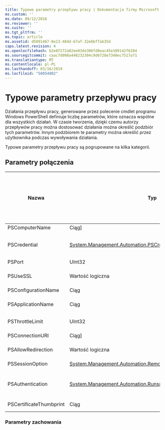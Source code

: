 ```yaml
---
title: Typowe parametry przepływu pracy | Dokumentacja firmy Microsoft
ms.custom: ''
ms.date: 09/12/2016
ms.reviewer: ''
ms.suite: ''
ms.tgt_pltfrm: ''
ms.topic: article
ms.assetid: d5891467-8e13-484d-b7af-32e6bffab35d
caps.latest.revision: 4
ms.openlocfilehash: b2e8f272a82ee03de306fd8eac45e109142f6284
ms.sourcegitcommit: caac7d098a448232304c9d6728e7340ec7517a71
ms.translationtype: MT
ms.contentlocale: pl-PL
ms.lasthandoff: 03/16/2019
ms.locfileid: "58054802"
---
```

# <a name="common-workflow-parameters"></a>Typowe parametry przepływu pracy

Działania przepływu pracy, generowane przez polecenie cmdlet programu Windows PowerShell definiuje liczbę parametrów, które oznacza wspólne dla wszystkich działań. W czasie tworzenia, dzięki czemu autorzy przepływów pracy można dostosować działania można określić podzbiór tych parametrów. Innym podzbiorem te parametry można określić przez użytkownika podczas wywoływania działania.

Typowe parametry przepływu pracy są pogrupowane na kilka kategorii.

## <a name="connectivity-parameters"></a>Parametry połączenia

|Nazwa|Typ|Opis|Może być określony przez użytkownika końcowego w czasie wykonywania?|Można określić przez autora przepływu pracy w czasie tworzenia?|Można określić przez autora przepływu pracy przy konkretyzacji?|
|----------|----------|-----------------|-----------------------------------------------------|------------------------------------------------------------|-----------------------------------------------------------|
|PSComputerName|Ciąg]|Lista nazw komputerów, dla których można uruchomić zadania.|Tak|Yes|Tak|
|PSCredential|[System.Management.Automation.PSCredential](/dotnet/api/System.Management.Automation.PSCredential)|Poświadczenia uwierzytelniania do użycia do logowania się do określonych przez parametr PSComputerName komputerów. Ten parametr jest prawidłowy tylko wtedy, gdy określono PSComputerName.|Tak|Yes|Tak|
|PSPort|UInt32|Port, który ma być używany do uruchamiania przepływu pracy.|Tak|Yes|Tak|
|PSUseSSL|Wartość logiczna|Użyj protokołu Secure Sockets Layer (SSL), aby nawiązać bezpiecznego połączenia z komputerem zdalnym, aby uruchomić przepływ pracy.|Tak|Yes|Tak|
|PSConfigurationName|Ciąg|Konfiguracja sesji używane do uruchamiania przepływu pracy.|Tak|Yes|Tak|
|PSApplicationName|Ciąg|Aplikacja część nazwy połączenia identyfikatora URI w celu wykonywania przepływu pracy. Użyj tego parametru, tylko wtedy, gdy nie korzystasz z parametru ConnectionURI.|Tak|Yes|Tak|
|PSThrottleLimit|UInt32|Maksymalna liczba jednoczesnych połączeń, które można ustanowić w celu uruchomienia przepływu pracy.|Tak|TBD|Tak|
|PSConnectionURI|Ciąg]|Tablica pełną identyfikatory URI, które określ punkty końcowe dla interaktywnych sesji używane do uruchamiania przepływu pracy.|Tak|Yes|Tak|
|PSAllowRedirection|Wartość logiczna|Określa, czy w celu umożliwienia przekierowania tego połączenia do alternatywnego identyfikatora URI, aby uruchomić przepływ pracy.|Tak|Yes|Tak|
|PSSessionOption|[System.Management.Automation.Remoting.Pssessionoption](/dotnet/api/System.Management.Automation.Remoting.PSSessionOption)|Zaawansowane opcje sesji używane do uruchamiania przepływu pracy.|Tak|Yes|Tak|
|PSAuthentication|[System.Management.Automation.Runspaces.Authenticationmechanism](/dotnet/api/System.Management.Automation.Runspaces.AuthenticationMechanism)|Wartość [System.Management.Automation.Runspaces.Authenticationmechanism](/dotnet/api/System.Management.Automation.Runspaces.AuthenticationMechanism) wyliczenie, które określa mechanizm uwierzytelniania używany do uwierzytelniania poświadczeń użytkownika.|Tak|Yes|Tak|
|PSCertificateThumbprint|Ciąg|Cyfrowego certyfikatu klucza publicznego (X509) konta użytkownika, który ma uprawnienia do uruchamiania przepływu pracy.|Tak|Yes|Tak|

### <a name="behavior-parameters"></a>Parametry zachowania
